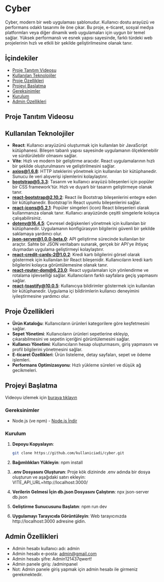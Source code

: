 # Cyber

Cyber, modern bir web uygulaması şablonudur. Kullanıcı dostu arayüzü ve performans odaklı tasarımı ile öne çıkar. Bu proje, e-ticaret, sosyal medya platformları veya diğer dinamik web uygulamaları için uygun bir temel sağlar. Yüksek performanslı ve esnek yapısı sayesinde, farklı türdeki web projelerinin hızlı ve etkili bir şekilde geliştirilmesine olanak tanır.


## İçindekiler
- [Proje Tanıtım Videosu](#proje-tanıtım-videosu)
- [Kullanılan Teknolojiler](#kullanilan-teknolojiler)
- [Proje Özellikleri](#proje-ozellikleri)
- [Projeyi Başlatma](#projeyi-baslatma)
- [Gereksinimler](#gereksinimler)
- [Kurulum](#kurulum)
- [Admin Özellikleri](#admin-özellikleri)


## Proje Tanıtım Videosu



## Kullanılan Teknolojiler

- **React**: Kullanıcı arayüzünü oluşturmak için kullanılan bir JavaScript kütüphanesi. Bileşen tabanlı yapısı sayesinde uygulamanın ölçeklenebilir ve sürdürülebilir olmasını sağlar.
- **Vite**: Hızlı ve modern bir geliştirme aracıdır. React uygulamalarının hızlı bir şekilde oluşturulmasını ve geliştirilmesini sağlar.
- **axios@1.6.8**: HTTP isteklerini yönetmek için kullanılan bir kütüphanedir. Sunucu ile veri alışverişi işlemlerini kolaylaştırır.
- **bootstrap@5.3.3**: Tasarım ve kullanıcı arayüzü bileşenleri için popüler bir CSS framework'tür. Hızlı ve duyarlı bir tasarım geliştirmeye olanak tanır.
- **react-bootstrap@2.10.2**: React ile Bootstrap bileşenlerini entegre eden bir kütüphanedir. Bootstrap'in React uyumlu bileşenlerini sağlar.
- **react-icons@5.2.1**: Popüler simgeleri (icon) React bileşenleri olarak kullanmanıza olanak tanır. Kullanıcı arayüzünde çeşitli simgelerle kolayca çalışabilirsiniz.
- **dotenv@16.4.5**: Çevresel değişkenleri yönetmek için kullanılan bir kütüphanedir. Uygulamanın konfigürasyon bilgilerini güvenli bir şekilde saklamaya yardımcı olur.
- **json-server@1.0.0-beta.0**: API geliştirme sürecinde kullanılan bir araçtır. Sahte bir JSON veritabanı sunarak, gerçek bir API'ye ihtiyaç duymadan uygulama geliştirmeyi kolaylaştırır.
- **react-credit-cards-2@1.0.2**: Kredi kartı bilgilerini görsel olarak göstermek için kullanılan bir React bileşenidir. Kullanıcıların kredi kartı bilgilerini kolayca görüntülemesine olanak tanır.
- **react-router-dom@6.23.0**: React uygulamaları için yönlendirme ve rotalama işlevselliği sağlar. Kullanıcıların farklı sayfalara geçiş yapmasını sağlar.
- **react-toastify@10.0.5**: Kullanıcıya bildirimler göstermek için kullanılan bir kütüphanedir. Uygulama içi bildirimlerin kullanıcı deneyimini iyileştirmesine yardımcı olur.


## Proje Özellikleri

- **Ürün Kataloğu**: Kullanıcıların ürünleri kategorilere göre keşfetmesini sağlar.
- **Sepet Yönetimi**: Kullanıcıların ürünleri sepetlerine ekleyip, çıkarabilmesini ve sepetin içeriğini görüntülemesini sağlar.
- **Kullanıcı Yönetimi**: Kullanıcıların hesap oluşturmasını, giriş yapmasını ve profil bilgilerini yönetmesini sağlar.
- **E-ticaret Özellikleri**: Ürün listeleme, detay sayfaları, sepet ve ödeme işlemleri.
- **Performans Optimizasyonu**: Hızlı yükleme süreleri ve düşük ağ gecikmeleri.


## Projeyi Başlatma
Videoyu izlemek için [buraya tıklayın](https://www.dropbox.com/scl/fi/iayutf1m0ae1bgz5ef3js/CyberProjectVideo.mp4?rlkey=1ckr9l649xvluml30l13h4jb0&st=tkhty58d&dl=0)

### Gereksinimler

- Node.js (ve npm) - [Node.js İndir](https://nodejs.org/)

### Kurulum

1. **Depoyu Kopyalayın**:
   ```bash
   git clone https://github.com/kullaniciadi/cyber.git
   
2. **Bağımlılıkları Yükleyin**:
npm install

3. **.env Dosyasını Oluşturun**:
Proje kök dizininde .env adında bir dosya oluşturun ve aşağıdaki satırı ekleyin:
VITE_API_URL=http://localhost:3000/

4. **Verilerin Gelmesi İçin db.json Dosyasını Çalıştırın**:
npx json-server db.json

5. **Geliştirme Sunucusunu Başlatın**:
npm run dev

6. **Uygulamayı Tarayıcıda Görüntüleyin**:
Web tarayıcınızda http://localhost:3000 adresine gidin.

## Admin Özellikleri
- Admin hesabı kullanıcı adı: admin
- Admin hesabı e-posta: admin@gmail.com
- Admin hesabı şifre: Admin121437qwert!
- Admin panele giriş: /adminpanel 
- Not: Admin panele giriş yapmak için admin hesabı ile girmeniz gerekmektedir.

